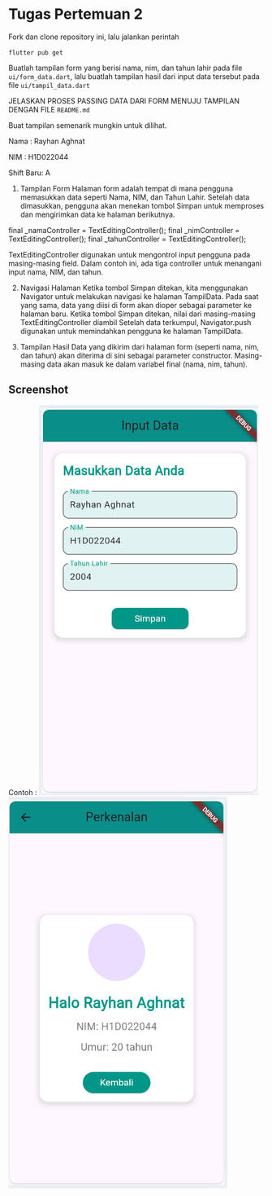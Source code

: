 # Tugas Pertemuan 2

Fork dan clone repository ini, lalu jalankan perintah

```
flutter pub get
```

Buatlah tampilan form yang berisi nama, nim, dan tahun lahir pada file `ui/form_data.dart`, lalu buatlah tampilan hasil dari input data tersebut pada file `ui/tampil_data.dart`

JELASKAN PROSES PASSING DATA DARI FORM MENUJU TAMPILAN DENGAN FILE `README.md`

Buat tampilan semenarik mungkin untuk dilihat.

Nama : Rayhan Aghnat

NIM : H1D022044

Shift Baru: A

1. Tampilan Form
   Halaman form adalah tempat di mana pengguna memasukkan data seperti Nama, NIM, dan Tahun Lahir. Setelah data dimasukkan, pengguna akan menekan tombol Simpan untuk memproses dan mengirimkan data ke halaman berikutnya.

final \_namaController = TextEditingController();
final \_nimController = TextEditingController();
final \_tahunController = TextEditingController();

TextEditingController digunakan untuk mengontrol input pengguna pada masing-masing field. Dalam contoh ini, ada tiga controller untuk menangani input nama, NIM, dan tahun.

2. Navigasi Halaman
   Ketika tombol Simpan ditekan, kita menggunakan Navigator untuk melakukan navigasi ke halaman TampilData. Pada saat yang sama, data yang diisi di form akan dioper sebagai parameter ke halaman baru.
   Ketika tombol Simpan ditekan, nilai dari masing-masing TextEditingController diambil
   Setelah data terkumpul, Navigator.push digunakan untuk memindahkan pengguna ke halaman TampilData.

3. Tampilan Hasil
   Data yang dikirim dari halaman form (seperti nama, nim, dan tahun) akan diterima di sini sebagai parameter constructor. Masing-masing data akan masuk ke dalam variabel final (nama, nim, tahun).

## Screenshot

Contoh :
![Lampiran Form](form.png)
![Lampiran Hasil](hasil.png)
